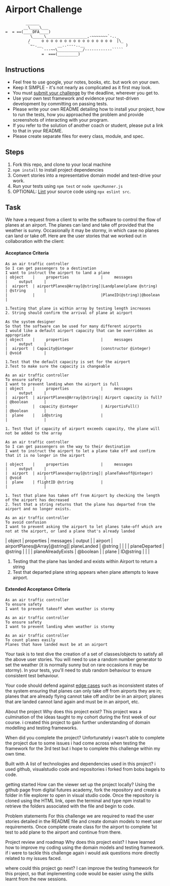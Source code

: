 # Airport Challenge

``````
         ______
        __\____\___
=  = ==(____DFA____)
           \_____\__________________,-~~~~~~~`-.._
          /     o o o o o o o o o o o o o o o o  |\_
          `~-.__       __..----..__                  )
                `---~~\___________/------------`````
                =  ===(_________)

``````

## Instructions

- Feel free to use google, your notes, books, etc. but work on your own.
- Keep it SIMPLE - it's not nearly as complicated as it first may look.
- You must [submit your challenge](https://airtable.com/shrUGm2T8TYCFAmjN) by the deadline, wherever you get to.
- Use your own test framework and evidence your test-driven development by committing on passing tests.
- Please write your own README detailing how to install your project, how to run the tests, how you approached the problem and provide screenshots of interacting with your program.
- If you refer to the solution of another coach or student, please put a link to that in your README.
- Please create separate files for every class, module, and spec.

## Steps

1. Fork this repo, and clone to your local machine
2. `npm install` to install project dependencies
3. Convert stories into a representative domain model and test-drive your work.
4. Run your tests using `npm test` or `node specRunner.js`
5. OPTIONAL: [Lint](https://eslint.org/docs/user-guide/getting-started) your source code using `npx eslint src`.

## Task

We have a request from a client to write the software to control the flow of planes at an airport. The planes can land and take off provided that the weather is sunny. Occasionally it may be stormy, in which case no planes can land or take off. Here are the user stories that we worked out in collaboration with the client:

#### Acceptance Criteria

```
As an air traffic controller
So I can get passengers to a destination
I want to instruct the airport to land a plane
| object    |     properties              |     messages                  |     output     |
|  airport  | airportPlanes@Array[@string]|Landplane(plane @string)       | @string        |
|           |                             |PlaneID(@string)|@boolean        |

1.Testing that plane is within array by testing length increases
2. String should confirm the arrival of plane at airport

As the system designer
So that the software can be used for many different airports
I would like a default airport capacity that can be overridden as appropriate
| object    |     properties              |     messages                  |     output     |
|  airport  | Capacity@integer            |constructor @integer)          | @void          |

1.Test that the default capacity is set for the airport
2.Test to make sure the capacity is changeable

As an air traffic controller
To ensure safety
I want to prevent landing when the airport is full
| object    |     properties              |     messages                  |     output     |
|  airport  | airportPlanes@Array[@string]| Airport capacity is full?     | @boolean       |
|           |  capacity @integer          | AirportisFull()               | @boolean       |     
|  plane    |   id@string                 |                               |                |

1. Test that if capacity of airport exceeds capacity, the plane will not be added to the array

As an air traffic controller
So I can get passengers on the way to their destination
I want to instruct the airport to let a plane take off and confirm that it is no longer in the airport

| object    |     properties              |     messages                  |     output     |
|  airport  | airportPlanes@array[@string]| planeTakeoff@integer)         | @void          |
|  plane    | flightID @string            |                               |                |

1. Test that plane has taken off from Airport by checking the length of the airport has decreased
2. Test that a string returns that the plane has departed from the airport and no longer exists. 

As an air traffic controller
To avoid confusion
I want to prevent asking the airport to let planes take-off which are not at the airport, or land a plane that's already landed
```
| object    |     properties              |     messages                  |     output     |
|  airport  | airportPlanes@Array[@string]| planeLanded                   | @string        |
|           |                             | planeDeparted                 | @string        |
|           |                             | planeAlreadyExists            | @boolean       |
|  plane    |   ID@string                 |                               |                |

1. Testing that the plane has landed and exists within Airport to return a string
2. Test that departed plane string appears when plane attempts to leave airport.

#### Extended Acceptance Criteria

```
As an air traffic controller
To ensure safety
I want to prevent takeoff when weather is stormy

As an air traffic controller
To ensure safety
I want to prevent landing when weather is stormy

As an air traffic controller
To count planes easily
Planes that have landed must be at an airport
```

Your task is to test dive the creation of a set of classes/objects to satisfy all the above user stories. You will need to use a random number generator to set the weather (it is normally sunny but on rare occasions it may be stormy). In your tests, you'll need to stub random behaviour to ensure consistent test behaviour.

Your code should defend against [edge cases](http://programmers.stackexchange.com/questions/125587/what-are-the-difference-between-an-edge-case-a-corner-case-a-base-case-and-a-b) such as inconsistent states of the system ensuring that planes can only take off from airports they are in; planes that are already flying cannot take off and/or be in an airport; planes that are landed cannot land again and must be in an airport, etc.

About the project
Why does this project exist?
This project was a culmination of the ideas taught to my cohort during the first week of our course. i created this project to gain further understanding of domain modelling and testing frameworks.

When did you complete the project?
Unfortunately i wasn't able to complete the project due to some issues i had come across when testing the framework for the 3rd test but i hope to complete this challenge within my own time.

Built with
A list of technologies and dependencies used in this project?
i used github, visualstudio code and repositories i forked from bobs bagels to code.

getting started
How can the viewer set up the project locally?
Using the github page from digital futures academy, fork the repository and create a folder in file explorer to open in visual studio code. Once the repository is cloned using the HTML link, open the terminal and type npm install to retrieve the folders associated with the file and begin to code.

Problem statements
For this challenge we are required to read the user stories detailed in the README file and create domain models to meet user requirements. Once complete create class for the airport to complete 1st test to add plane to the airport and continue from there.

Project review and roadmap
Why does this project exist?
I have learned how to improve my coding using the domain models and testing framework. if i were to tackle this challenge again i would ask questions more directly related to my issues faced.

where could this project go next?
I can improve the testing framework for this project, so that implementing code would be easier using the skills learnt from the new sessions.
